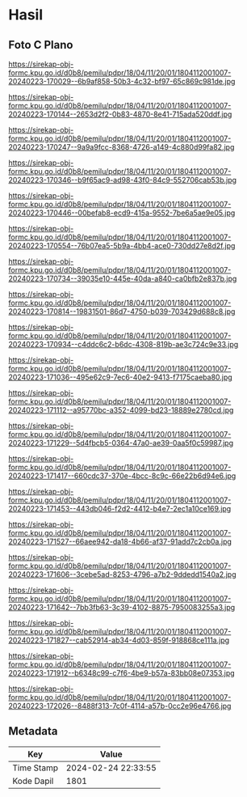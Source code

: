 # Hasil

## Foto C Plano

https://sirekap-obj-formc.kpu.go.id/d0b8/pemilu/pdpr/18/04/11/20/01/1804112001007-20240223-170029--6b9af858-50b3-4c32-bf97-65c869c981de.jpg

https://sirekap-obj-formc.kpu.go.id/d0b8/pemilu/pdpr/18/04/11/20/01/1804112001007-20240223-170144--2653d2f2-0b83-4870-8e41-715ada520ddf.jpg

https://sirekap-obj-formc.kpu.go.id/d0b8/pemilu/pdpr/18/04/11/20/01/1804112001007-20240223-170247--9a9a9fcc-8368-4726-a149-4c880d99fa82.jpg

https://sirekap-obj-formc.kpu.go.id/d0b8/pemilu/pdpr/18/04/11/20/01/1804112001007-20240223-170346--b9f65ac9-ad98-43f0-84c9-552706cab53b.jpg

https://sirekap-obj-formc.kpu.go.id/d0b8/pemilu/pdpr/18/04/11/20/01/1804112001007-20240223-170446--00befab8-ecd9-415a-9552-7be6a5ae9e05.jpg

https://sirekap-obj-formc.kpu.go.id/d0b8/pemilu/pdpr/18/04/11/20/01/1804112001007-20240223-170554--76b07ea5-5b9a-4bb4-ace0-730dd27e8d2f.jpg

https://sirekap-obj-formc.kpu.go.id/d0b8/pemilu/pdpr/18/04/11/20/01/1804112001007-20240223-170734--39035e10-445e-40da-a840-ca0bfb2e837b.jpg

https://sirekap-obj-formc.kpu.go.id/d0b8/pemilu/pdpr/18/04/11/20/01/1804112001007-20240223-170814--19831501-86d7-4750-b039-703429d688c8.jpg

https://sirekap-obj-formc.kpu.go.id/d0b8/pemilu/pdpr/18/04/11/20/01/1804112001007-20240223-170934--c4ddc6c2-b6dc-4308-819b-ae3c724c9e33.jpg

https://sirekap-obj-formc.kpu.go.id/d0b8/pemilu/pdpr/18/04/11/20/01/1804112001007-20240223-171036--495e62c9-7ec6-40e2-9413-f7175caeba80.jpg

https://sirekap-obj-formc.kpu.go.id/d0b8/pemilu/pdpr/18/04/11/20/01/1804112001007-20240223-171112--a95770bc-a352-4099-bd23-18889e2780cd.jpg

https://sirekap-obj-formc.kpu.go.id/d0b8/pemilu/pdpr/18/04/11/20/01/1804112001007-20240223-171229--5d4fbcb5-0364-47a0-ae39-0aa5f0c59987.jpg

https://sirekap-obj-formc.kpu.go.id/d0b8/pemilu/pdpr/18/04/11/20/01/1804112001007-20240223-171417--660cdc37-370e-4bcc-8c9c-66e22b6d94e6.jpg

https://sirekap-obj-formc.kpu.go.id/d0b8/pemilu/pdpr/18/04/11/20/01/1804112001007-20240223-171453--443db046-f2d2-4412-b4e7-2ec1a10ce169.jpg

https://sirekap-obj-formc.kpu.go.id/d0b8/pemilu/pdpr/18/04/11/20/01/1804112001007-20240223-171527--66aee942-da18-4b66-af37-91add7c2cb0a.jpg

https://sirekap-obj-formc.kpu.go.id/d0b8/pemilu/pdpr/18/04/11/20/01/1804112001007-20240223-171606--3cebe5ad-8253-4796-a7b2-9ddedd1540a2.jpg

https://sirekap-obj-formc.kpu.go.id/d0b8/pemilu/pdpr/18/04/11/20/01/1804112001007-20240223-171642--7bb3fb63-3c39-4102-8875-7950083255a3.jpg

https://sirekap-obj-formc.kpu.go.id/d0b8/pemilu/pdpr/18/04/11/20/01/1804112001007-20240223-171827--cab52914-ab34-4d03-859f-918868ce111a.jpg

https://sirekap-obj-formc.kpu.go.id/d0b8/pemilu/pdpr/18/04/11/20/01/1804112001007-20240223-171912--b6348c99-c7f6-4be9-b57a-83bb08e07353.jpg

https://sirekap-obj-formc.kpu.go.id/d0b8/pemilu/pdpr/18/04/11/20/01/1804112001007-20240223-172026--8488f313-7c0f-4114-a57b-0cc2e96e4766.jpg


## Metadata

| Key        | Value               |
| ---------- | ------------------- |
| Time Stamp | 2024-02-24 22:33:55 |
| Kode Dapil | 1801                |



